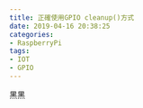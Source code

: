 ```yaml
---
title: 正確使用GPIO cleanup()方式
date: 2019-04-16 20:38:25
categories:
- RaspberryPi
tags:
- IOT
- GPIO
---
```


黑黑


<!-- more -->